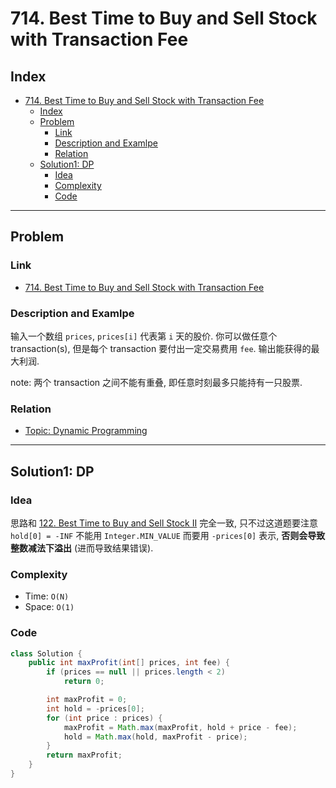 # 714. Best Time to Buy and Sell Stock with Transaction Fee

## Index

- [714. Best Time to Buy and Sell Stock with Transaction Fee](#714-best-time-to-buy-and-sell-stock-with-transaction-fee)
  - [Index](#index)
  - [Problem](#problem)
    - [Link](#link)
    - [Description and Examlpe](#description-and-examlpe)
    - [Relation](#relation)
  - [Solution1: DP](#solution1-dp)
    - [Idea](#idea)
    - [Complexity](#complexity)
    - [Code](#code)

----

## Problem

### Link

- [714. Best Time to Buy and Sell Stock with Transaction Fee][1]

### Description and Examlpe

输入一个数组 `prices`, `prices[i]` 代表第 `i` 天的股价. 你可以做任意个 transaction(s), 但是每个 transaction 要付出一定交易费用 `fee`. 输出能获得的最大利润.

note: 两个 transaction 之间不能有重叠, 即任意时刻最多只能持有一只股票.

### Relation

- [Topic: Dynamic Programming][2]

----

## Solution1: DP

### Idea

思路和 [122. Best Time to Buy and Sell Stock II][3] 完全一致, 只不过这道题要注意 `hold[0] = -INF` 不能用 `Integer.MIN_VALUE` 而要用 `-prices[0]` 表示, **否则会导致整数减法下溢出** (进而导致结果错误).

### Complexity

- Time: `O(N)`
- Space: `O(1)`

### Code

```java
class Solution {
    public int maxProfit(int[] prices, int fee) {
        if (prices == null || prices.length < 2)
            return 0;

        int maxProfit = 0;
        int hold = -prices[0];
        for (int price : prices) {
            maxProfit = Math.max(maxProfit, hold + price - fee);
            hold = Math.max(hold, maxProfit - price);
        }
        return maxProfit;
    }
}
```

[1]: https://leetcode.com/problems/best-time-to-buy-and-sell-stock-with-transaction-fee/
[2]: ../topics/dynamic-programming.md
[3]: ./122.BestTimetoBuyandSellStockII.md
